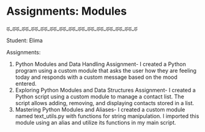 # Assignments: Modules
ಥ_ಥಥ_ಥಥ_ಥಥ_ಥಥ_ಥಥ_ಥಥ_ಥಥ_ಥಥ_ಥಥ_ಥಥ_ಥಥ_ಥಥ_ಥಥ_ಥ

Student: Elima

Assignments:
1. Python Modules and Data Handling Assignment- I created a Python program using a custom module that asks the user how they are feeling today and responds with a custom message based on the mood entered.
2. Exploring Python Modules and Data Structures Assignment- I created a Python script using a custom module to manage a contact list. The script allows adding, removing, and displaying contacts stored in a list.
3. Mastering Python Modules and Aliases- I created a custom module named text_utils.py with functions for string manipulation. I imported this module using an alias and utilize its functions in my main script.
